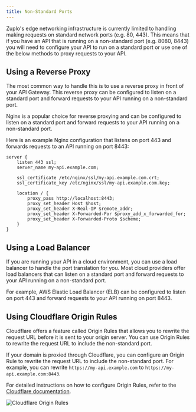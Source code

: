 ```yaml
---
title: Non-Standard Ports
---
```


Zuplo's edge networking infrastructure is currently limited to handling making
requests on standard network ports (e.g. 80, 443). This means that if you have
an API that is running on a non-standard port (e.g. 8080, 8443) you will need to
configure your API to run on a standard port or use one of the below methods to
proxy requests to your API.

## Using a Reverse Proxy

The most common way to handle this is to use a reverse proxy in front of your
API Gateway. This reverse proxy can be configured to listen on a standard port
and forward requests to your API running on a non-standard port.

Nginx is a popular choice for reverse proxying and can be configured to listen
on a standard port and forward requests to your API running on a non-standard
port.

Here is an example Nginx configuration that listens on port 443 and forwards
requests to an API running on port 8443:

```nginx
server {
    listen 443 ssl;
    server_name my-api.example.com;

    ssl_certificate /etc/nginx/ssl/my-api.example.com.crt;
    ssl_certificate_key /etc/nginx/ssl/my-api.example.com.key;

    location / {
        proxy_pass http://localhost:8443;
        proxy_set_header Host $host;
        proxy_set_header X-Real-IP $remote_addr;
        proxy_set_header X-Forwarded-For $proxy_add_x_forwarded_for;
        proxy_set_header X-Forwarded-Proto $scheme;
    }
}
```

## Using a Load Balancer

If you are running your API in a cloud environment, you can use a load balancer
to handle the port translation for you. Most cloud providers offer load
balancers that can listen on a standard port and forward requests to your API
running on a non-standard port.

For example, AWS Elastic Load Balancer (ELB) can be configured to listen on port
443 and forward requests to your API running on port 8443.

## Using Cloudflare Origin Rules

Cloudflare offers a feature called Origin Rules that allows you to rewrite the
request URL before it is sent to your origin server. You can use Origin Rules to
rewrite the request URL to include the non-standard port.

If your domain is proxied through Cloudflare, you can configure an Origin Rule
to rewrite the request URL to include the non-standard port. For example, you
can rewrite `https://my-api.example.com` to `https://my-api.example.com:8443`.

For detailed instructions on how to configure Origin Rules, refer to the
[Cloudflare documentation](https://developers.cloudflare.com/rules/origin-rules/features/#destination-port).

![Cloudflare Origin Rules](../../public/media/non-standard-ports/image.png)
